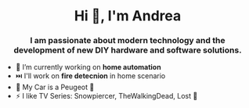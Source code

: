 <h1 align="center">Hi 👋, I'm Andrea</h1>
<h3 align="center">I am passionate about modern technology and the development of new DIY hardware and software solutions.</h3>

- 🔭 I’m currently working on **home automation** 
- ⏭️ I'll work on **fire detecnion** in home scenario
- 🚗 My Car is a Peugeot 💝
- ⚡ I like TV Series: Snowpiercer, TheWalkingDead, Lost 💝

<!--
**zewol95/zewol95** is a ✨ _special_ ✨ repository because its `README.md` (this file) appears on your GitHub profile.

Here are some ideas to get you started:

- 🔭 I’m currently working on ...
- 🌱 I’m currently learning ...
- 👯 I’m looking to collaborate on ...
- 🤔 I’m looking for help with ...
- 💬 Ask me about ...
- 📫 How to reach me: ...
- 😄 Pronouns: ...
- ⚡ Fun fact: ...
-->
